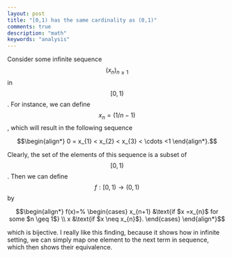```yaml
---
layout: post
title: "[0,1) has the same cardinality as (0,1)"
comments: true
description: "math"
keywords: "analysis"
---
```


Consider some infinite sequence $$(x_{n})_{n \geq 1}$$ in $$[0,1)$$. For instance, we can define $$x_{n} = (1/n-1)$$, which will result in the following sequence 

$$\begin{align*}
  0 = x_{1} < x_{2} < x_{3} < \cdots <1
  \end{align*}.$$

Clearly, the set of the elements of this sequence is a subset of $$[0,1)$$. Then we can define $$f: [0,1) \to (0,1)$$ by 

$$\begin{align*}
  f(x)=% 
  \begin{cases}
    x_{n+1} &\text{if $x =x_{n}$ for some $n \geq 1$} \\
    x &\text{if $x \neq x_{n}$}.
  \end{cases}
\end{align*}$$

which is bijective. I really like this finding, because it shows how in infinite setting, we can simply map one element to the next term in sequence, which then shows their equivalence.











